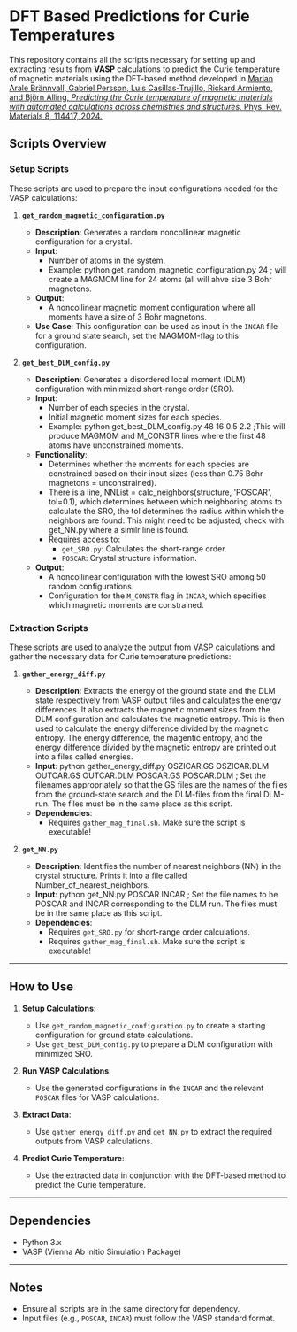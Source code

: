 # DFT Based Predictions for Curie Temperatures

This repository contains all the scripts necessary for setting up and extracting results from **VASP** calculations to predict the Curie temperature of magnetic materials using the DFT-based method developed in [Marian Arale Brännvall, Gabriel Persson, Luis Casillas-Trujillo, Rickard Armiento, and Björn Alling, *Predicting the Curie temperature of magnetic materials with automated calculations across chemistries and structures*, Phys. Rev. Materials 8, 114417, 2024.](https://journals.aps.org/prmaterials/abstract/10.1103/PhysRevMaterials.8.114417)

## Scripts Overview

### **Setup Scripts**
These scripts are used to prepare the input configurations needed for the VASP calculations:

1. **`get_random_magnetic_configuration.py`**  
   - **Description**: Generates a random noncollinear magnetic configuration for a crystal.  
   - **Input**:  
     - Number of atoms in the system.
     - Example: python get_random_magnetic_configuration.py 24 ; will create a MAGMOM line for 24 atoms (all will ahve size 3 Bohr magnetons.
   - **Output**:  
     - A noncollinear magnetic moment configuration where all moments have a size of 3 Bohr magnetons.  
   - **Use Case**: This configuration can be used as input in the `INCAR` file for a ground state search, set the MAGMOM-flag to this configuration.

2. **`get_best_DLM_config.py`**  
   - **Description**: Generates a disordered local moment (DLM) configuration with minimized short-range order (SRO).  
   - **Input**:  
     - Number of each species in the crystal.  
     - Initial magnetic moment sizes for each species.
     - Example: python get_best_DLM_config.py 48 16 0.5 2.2 ;This will produce MAGMOM and M_CONSTR lines where the first 48 atoms have unconstrained moments.
   - **Functionality**:  
     - Determines whether the moments for each species are constrained based on their input sizes (less than 0.75 Bohr magnetons = unconstrained).
     - There is a line, NNList = calc_neighbors(structure, 'POSCAR', tol=0.1), which determines between which neighboring atoms to calculate the SRO, the tol determines the radius within which the neighbors are found. This might need to be adjusted, check with get_NN.py where a similr line is found.   
     - Requires access to:  
       - `get_SRO.py`: Calculates the short-range order.  
       - `POSCAR`: Crystal structure information.  
   - **Output**:  
     - A noncollinear configuration with the lowest SRO among 50 random configurations.  
     - Configuration for the `M_CONSTR` flag in `INCAR`, which specifies which magnetic moments are constrained.  

### **Extraction Scripts**
These scripts are used to analyze the output from VASP calculations and gather the necessary data for Curie temperature predictions:

1. **`gather_energy_diff.py`**  
   - **Description**: Extracts the energy of the ground state and the DLM state respectively from VASP output files and calculates the energy differences. It also extracts the magnetic moment sizes from the DLM configuration and calculates the magnetic entropy. This is then used to calculate the energy difference divided by the magnetic entropy. The energy difference, the magentic entropy, and the energy difference divided by the magnetic entropy are printed out into a files called energies.
   - **Input**: python gather_energy_diff.py OSZICAR.GS OSZICAR.DLM OUTCAR.GS OUTCAR.DLM POSCAR.GS POSCAR.DLM ; Set the filenames appropriately so that the GS files are the names of the files from the ground-state search and the DLM-files from the final DLM-run. The files must be in the same place as this script.
   - **Dependencies**:
     - Requires `gather_mag_final.sh`. Make sure the script is executable!

2. **`get_NN.py`**  
   - **Description**: Identifies the number of nearest neighbors (NN) in the crystal structure. Prints it into a file called Number_of_nearest_neighbors.
   - **Input**: python get_NN.py POSCAR INCAR ; Set the file names to he POSCAR and INCAR corresponding to the DLM run. The files must be in the same place as this script. 
   - **Dependencies**:  
     - Requires `get_SRO.py` for short-range order calculations.
     - Requires `gather_mag_final.sh`. Make sure the script is executable!
       

---


## How to Use

1. **Setup Calculations**:
   - Use `get_random_magnetic_configuration.py` to create a starting configuration for ground state calculations.
   - Use `get_best_DLM_config.py` to prepare a DLM configuration with minimized SRO.

2. **Run VASP Calculations**:
   - Use the generated configurations in the `INCAR` and the relevant `POSCAR` files for VASP calculations.

3. **Extract Data**:
   - Use `gather_energy_diff.py` and `get_NN.py` to extract the required outputs from VASP calculations.

4. **Predict Curie Temperature**:
   - Use the extracted data in conjunction with the DFT-based method to predict the Curie temperature.

---

## Dependencies

- Python 3.x
- VASP (Vienna Ab initio Simulation Package)

---

## Notes

- Ensure all scripts are in the same directory for dependency.
- Input files (e.g., `POSCAR`, `INCAR`) must follow the VASP standard format.
